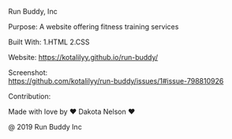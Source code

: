Run Buddy, Inc

Purpose: 
A website offering fitness training services

Built With:
1.HTML
2.CSS

Website: 
https://kotalilyy.github.io/run-buddy/

Screenshot:  
https://github.com/kotalilyy/run-buddy/issues/1#issue-798810926

Contribution: 

Made with love by ❤️ Dakota Nelson ❤️
 
@ 2019 Run Buddy Inc

